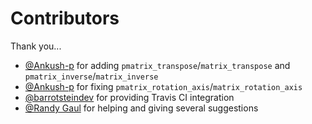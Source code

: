 # Contributors

Thank you...

- [@Ankush-p](https://github.com/Ankush-p) for adding `pmatrix_transpose`/`matrix_transpose` and `pmatrix_inverse`/`matrix_inverse`
- [@Ankush-p](https://github.com/Ankush-p) for fixing `pmatrix_rotation_axis`/`matrix_rotation_axis`
- [@barrotsteindev](https://github.com/barrotsteindev) for providing Travis CI integration
- [@Randy Gaul](https://github.com/RandyGaul) for helping and giving several suggestions

